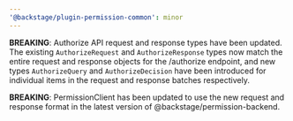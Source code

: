 ```yaml
---
'@backstage/plugin-permission-common': minor
---
```


**BREAKING**: Authorize API request and response types have been updated. The existing `AuthorizeRequest` and `AuthorizeResponse` types now match the entire request and response objects for the /authorize endpoint, and new types `AuthorizeQuery` and `AuthorizeDecision` have been introduced for individual items in the request and response batches respectively.

**BREAKING**: PermissionClient has been updated to use the new request and response format in the latest version of @backstage/permission-backend.
